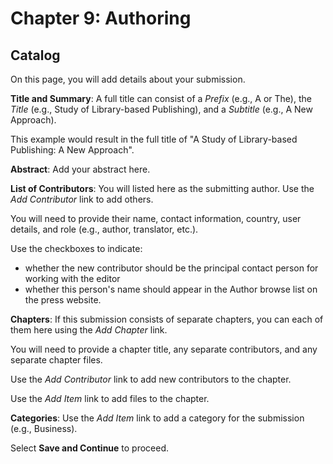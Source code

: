# Chapter 9: Authoring
## Catalog

On this page, you will add details about your submission.

**Title and Summary**: A full title can consist of a *Prefix* (e.g., A or The), the *Title* (e.g., Study of Library-based Publishing), and a *Subtitle* (e.g., A New Approach).

This example would result in the full title of "A Study of Library-based Publishing: A New Approach".

**Abstract**: Add your abstract here.

**List of Contributors**: You will listed here as the submitting author. Use the *Add Contributor* link to add others.

You will need to provide their name, contact information, country, user details, and role (e.g., author, translator, etc.).

Use the checkboxes to indicate:

* whether the new contributor should be the principal contact person for working with the editor 
* whether this person's name should appear in the Author browse list on the press website.

**Chapters**: If this submission consists of separate chapters, you can each of them here using the *Add Chapter* link.

You will need to provide a chapter title, any separate contributors, and any separate chapter files.

Use the *Add Contributor* link to add new contributors to the chapter.

Use the *Add Item* link to add files to the chapter.

**Categories**: Use the *Add Item* link to add a category for the submission (e.g., Business).

Select **Save and Continue** to proceed.



